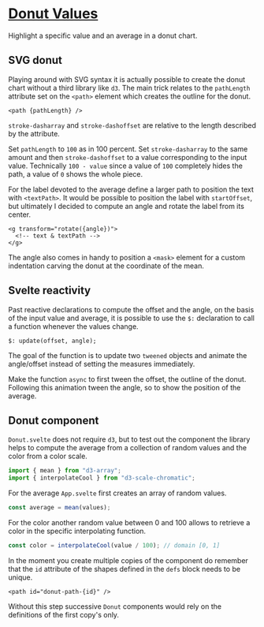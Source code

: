 # [Donut Values](https://svelte.dev/repl/4a2088067b1c47e7bddbf24f58770c35?version=3.49.0)

Highlight a specific value and an average in a donut chart.

## SVG donut

Playing around with SVG syntax it is actually possible to create the donut chart without a third library like `d3`. The main trick relates to the `pathLength` attribute set on the `<path>` element which creates the outline for the donut.

```svelte
<path {pathLength} />
```

`stroke-dasharray` and `stroke-dashoffset` are relative to the length described by the attribute.

Set `pathLength` to `100` as in 100 percent. Set `stroke-dasharray` to the same amount and then `stroke-dashoffset` to a value corresponding to the input value. Technically `100 - value` since a value of `100` completely hides the path, a value of `0` shows the whole piece.

For the label devoted to the average define a larger path to position the text with `<textPath>`. It would be possible to position the label with `startOffset`, but ultimately I decided to compute an angle and rotate the label from its center.

```svelte
<g transform="rotate({angle})">
  <!-- text & textPath -->
</g>
```

The angle also comes in handy to position a `<mask>` element for a custom indentation carving the donut at the coordinate of the mean.

## Svelte reactivity

Past reactive declarations to compute the offset and the angle, on the basis of the input value and average, it is possible to use the `$:` declaration to call a function whenever the values change.

```svelte
$: update(offset, angle);
```

The goal of the function is to update two `tweened` objects and animate the angle/offset instead of setting the measures immediately.

Make the function `async` to first tween the offset, the outline of the donut. Following this animation tween the angle, so to show the position of the average.

## Donut component

`Donut.svelte` does not require `d3`, but to test out the component the library helps to compute the average from a collection of random values and the color from a color scale.

```js
import { mean } from "d3-array";
import { interpolateCool } from "d3-scale-chromatic";
```

For the average `App.svelte` first creates an array of random values.

```js
const average = mean(values);
```

For the color another random value between 0 and 100 allows to retrieve a color in the specific interpolating function.

```js
const color = interpolateCool(value / 100); // domain [0, 1]
```

In the moment you create multiple copies of the component do remember that the `id` attribute of the shapes defined in the `defs` block needs to be unique.

```svelte
<path id="donut-path-{id}" />
```

Without this step successive `Donut` components would rely on the definitions of the first copy's only.

